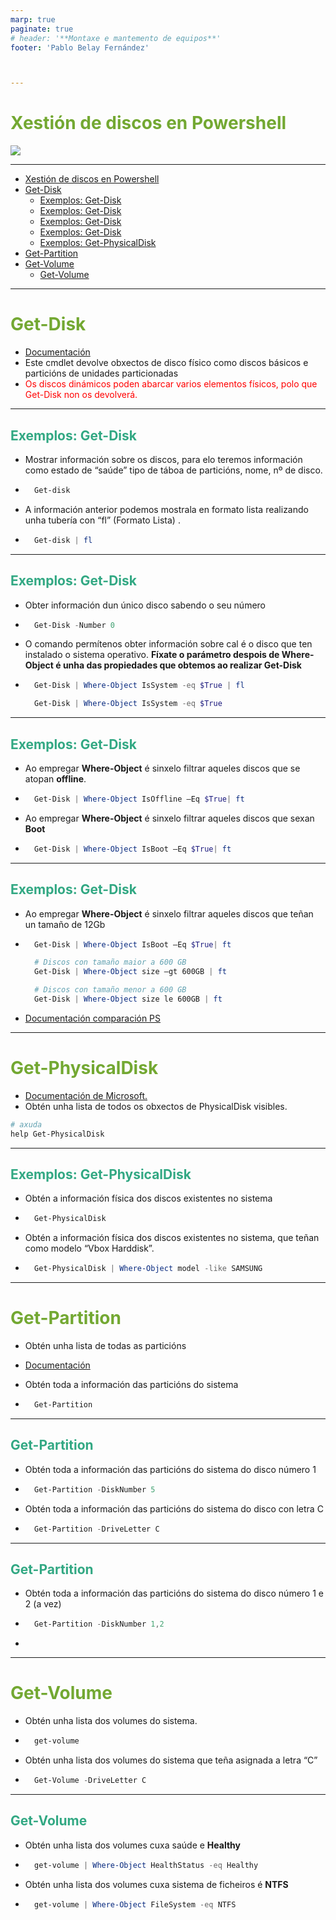 ```yaml
---
marp: true
paginate: true
# header: '**Montaxe e mantemento de equipos**'
footer: 'Pablo Belay Fernández'



---
```

<!--
Notas para a presentación
-->
# Xestión de discos en Powershell
 ![](https://i.imgur.com/QIwMinq.png)  
<style>
  :root{
     --color-background: #101010;
     --color-foreground: #fff;
  }
  h1{
    color:#73a832;
  }

  h2{
    color:#32a883;
  }

  .anotacion {
  font-size: 10px;
}
</style>

<!-- _colorPreset: dark -->
---
- [Xestión de discos en Powershell](#xestión-de-discos-en-powershell)
- [Get-Disk](#get-disk)
  - [Exemplos: Get-Disk](#exemplos-get-disk)
  - [Exemplos: Get-Disk](#exemplos-get-disk-1)
  - [Exemplos: Get-Disk](#exemplos-get-disk-2)
  - [Exemplos: Get-Disk](#exemplos-get-disk-3)
  - [Exemplos: Get-PhysicalDisk](#exemplos-get-physicaldisk)
- [Get-Partition](#get-partition)
- [Get-Volume](#get-volume)
  - [Get-Volume](#get-volume-1)

 


---
# Get-Disk
* [Documentación](https://learn.microsoft.com/en-us/powershell/module/storage/get-disk?view=windowsserver2022-ps)
* Este cmdlet devolve obxectos de disco físico como discos básicos e particións de unidades particionadas
* <span style="color:red">Os discos dinámicos poden abarcar varios elementos físicos, polo que Get-Disk non os devolverá. </span>

---
## Exemplos: Get-Disk

* Mostrar información sobre os discos, para elo teremos información como estado de “saúde” tipo de táboa de particións, nome, nº de disco.
* ```powershell
    Get-disk
  ``` 
* A información anterior podemos mostrala en formato lista realizando unha tubería con “fl” (Formato Lista) .
* ```powershell
    Get-disk | fl 
  ``` 
---
## Exemplos: Get-Disk

* Obter información dun único disco sabendo o seu número
* ```powershell
    Get-Disk -Number 0
  ``` 
* O comando permítenos obter información sobre cal é o disco que ten instalado o sistema operativo. **Fíxate o parámetro despois de  Where-Object  é unha das propiedades que obtemos ao realizar Get-Disk**
* ```powershell
    Get-Disk | Where-Object IsSystem -eq $True | fl

    Get-Disk | Where-Object IsSystem -eq $True 
  ``` 
---
## Exemplos: Get-Disk

* Ao empregar   **Where-Object**  é sinxelo filtrar aqueles discos que se atopan **offline**.
* ```powershell
    Get-Disk | Where-Object IsOffline –Eq $True| ft
  ``` 
* Ao empregar    **Where-Object**  é sinxelo filtrar aqueles discos que sexan **Boot**
* ```powershell
    Get-Disk | Where-Object IsBoot –Eq $True| ft
  ``` 
---
## Exemplos: Get-Disk

* Ao empregar    **Where-Object**  é sinxelo filtrar aqueles discos que teñan un tamaño de 12Gb
* ```powershell
    Get-Disk | Where-Object IsBoot –Eq $True| ft

    # Discos con tamaño maior a 600 GB 
    Get-Disk | Where-Object size –gt 600GB | ft

    # Discos con tamaño menor a 600 GB 
    Get-Disk | Where-Object size le 600GB | ft
  ``` 
* [Documentación comparación PS](https://learn.microsoft.com/en-us/powershell/module/microsoft.powershell.core/about/about_comparison_operators?view=powershell-7.3) 


---
# Get-PhysicalDisk
* [Documentación de Microsoft.](https://learn.microsoft.com/en-us/powershell/module/storage/get-physicaldisk?view=windowsserver2022-ps)
* Obtén unha lista de todos os obxectos de PhysicalDisk visibles. 

```powershell  
# axuda 
help Get-PhysicalDisk
```

---
## Exemplos: Get-PhysicalDisk

* Obtén a información física dos discos existentes no sistema
* ```powershell
    Get-PhysicalDisk
  ``` 

* Obtén a información física dos discos existentes no sistema, que teñan como modelo “Vbox Harddisk”.
* ```powershell
    Get-PhysicalDisk | Where-Object model -like SAMSUNG
  ``` 
---
# Get-Partition
* Obtén unha lista de todas as particións
* [Documentación](https://learn.microsoft.com/en-us/powershell/module/storage/get-partition?view=windowsserver2022-ps)

* Obtén toda a información das particións do sistema
* ```powershell
    Get-Partition
  ``` 
--- 
## Get-Partition
* Obtén toda a información das particións do sistema do disco número 1
* ```powershell
    Get-Partition -DiskNumber 5
  ``` 

* Obtén toda a información das particións do sistema do disco  con letra C
* ```powershell
    Get-Partition -DriveLetter C
  ``` 
--- 
## Get-Partition
* Obtén toda a información das particións do sistema do disco número 1 e 2 (a vez)
* ```powershell
    Get-Partition -DiskNumber 1,2
  ``` 
* 
--- 
# Get-Volume 

* Obtén unha lista dos volumes do sistema.
* ```powershell
    get-volume
  ``` 

* Obtén unha lista dos volumes do sistema que teña asignada a letra “C”
* ```powershell
    Get-Volume -DriveLetter C
  ``` 

--- 
## Get-Volume 
* Obtén unha lista dos volumes cuxa saúde e **Healthy**
* ```powershell
    get-volume | Where-Object HealthStatus -eq Healthy
  ``` 
* Obtén unha lista dos volumes cuxa sistema de ficheiros  é **NTFS**
* ```powershell
    get-volume | Where-Object FileSystem -eq NTFS 
  ``` 